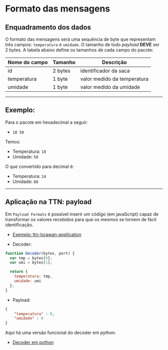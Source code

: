 # Formato das mensagens

## Enquadramento dos dados

O formato das mensagens será uma sequência de byte que representam três campos: `temperatura` e `umidade`. O tamanho de todo *payload* **DEVE** ser 2 bytes. A tabela abaixo define os tamanhos de cada campo do pacote:

|Nome do campo| Tamanho |Descrição|
|-|-|-|
|id|2 bytes|identificador da saca|
|temperatura|1 byte|valor medido da temperatura|
|umidade|1 byte|valor medido da umidade|

---

## Exemplo:

Para o pacote em hexadecimal a seguir:

- `18 50`

Temos:

- Temperatura: `18`
- Umidade: `50`

O que convertido para decimal é:

- Temperatura: `24`
- Umidade: `80`

----

## Aplicação na TTN: payload

Em `Payload Formats` é possível inserir um código (em javaScript) capaz de transformar os valores recebidos para que os mesmos se tornem de fácil identificação.

- [Exemplo: ttn-lorawan-application](https://github.com/mftutui/ttn-lorawan-application#aplica%C3%A7%C3%A3o-payload)

- Decoder:

```js
function Decoder(bytes, port) {
  var tmp = bytes[0];
  var umi = bytes[1];

  return {
    temperatura: tmp,
    umidade: umi
  };
}
```

- Payload:

```json
{
    "temperatura" : 0,
    "umidade" : 0
}
```

Aqui há uma versão funcional do decoder em python:
- [Decoder em python](teste_decoder.py)